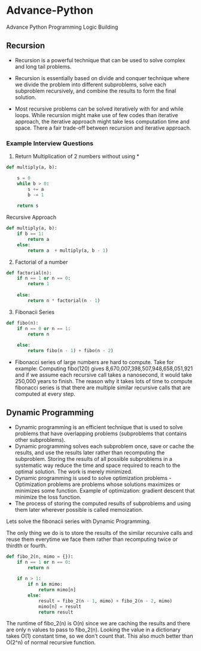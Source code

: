 # Advance-Python
Advance Python Programming Logic Building

## Recursion

- Recursion is a powerful technique that can be used to solve complex and long tail problems.

- Recursion is essentially based on divide and conquer technique where we divide the problem into different subproblems, solve each subproblem recursively, and combine the results to form the final solution.

- Most recursive problems can be solved iteratively with for and while loops. While recursion might make use of few codes than iterative approach, the iterative approach might take less computation time and space. There a fair trade-off between recursion and iterative approach.

### Example Interview Questions

1. Return Multiplication of 2 numbers without using * 

``` python
def multiply(a, b):

    s = 0
    while b > 0:
        s += a
        b -= 1
        
    return s
```

Recursive Approach

```python
def multiply(a, b):
    if b == 1:
        return a
    else:
        return a  + multiply(a, b - 1)

```

2. Factorial of a number

``` python
def factorial(n):
    if n == 1 or n == 0:
        return 1
    
    else:
        return n * factorial(n - 1)

```

3. Fibonacii Series

``` python
def fibo(n):
    if n == 0 or n == 1:
        return n
    
    else:
        return fibo(n - 1) + fibo(n - 2) 

```

- Fibonacci series of large numbers are hard to compute. Take for example: Computing fibo(120) gives 8,670,007,398,507,948,658,051,921 and if we assume each recursive call takes a nanosecond, it would take 250,000 years to finish. The reason why it takes lots of time to compute fibonacci series is that there are multiple similar recursive calls that are computed at every step.


## Dynamic Programming

- Dynamic programming is an efficient technique that is used to solve problems that have overlapping problems (subproblems that contains other subproblems).
- Dynamic programming solves each subproblem once, save or cache the results, and use the results later rather than recomputing the subproblem. Storing the results of all possible subproblems in a systematic way reduce the time and space required to reach to the optimal solution. The work is merely minimized.
- Dynamic programming is used to solve optimization problems - Optimization problems are problems whose solutions maximizes or minimizes some function. Example of optimization: gradient descent that minimize the loss function.
- The process of storing the computed results of subproblems and using them later wherever possible is called memoization.


Lets solve the fibonacii series with Dynamic Programming.

The only thing we do is to store the results of the similar recursive calls and reuse them everytime we face them rather than recomputing twice or thirdth or fourth.

```python
def fibo_2(n, mimo = {}):
    if n == 1 or n == 0:
        return n
    
    if n > 1:
        if n in mimo:
            return mimo[n]
        else:
            result = fibo_2(n - 1, mimo) + fibo_2(n - 2, mimo)
            mimo[n] = result
            return result

```

The runtime of fibo_2(n) is O(n) since we are caching the results and there are only n values to pass to fibo_2(n). Looking the value in a dictionary takes O(1) constant time, so we don't count that. This also much better than O(2^n) of normal recursive function.
